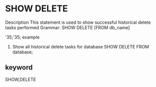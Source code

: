 # SHOW DELETE
Description
This statement is used to show successful historical delete tasks performed
Grammar:
SHOW DELETE [FROM db_name]

'35;'35; example
1. Show all historical delete tasks for database
SHOW DELETE FROM database;

## keyword
SHOW,DELETE

